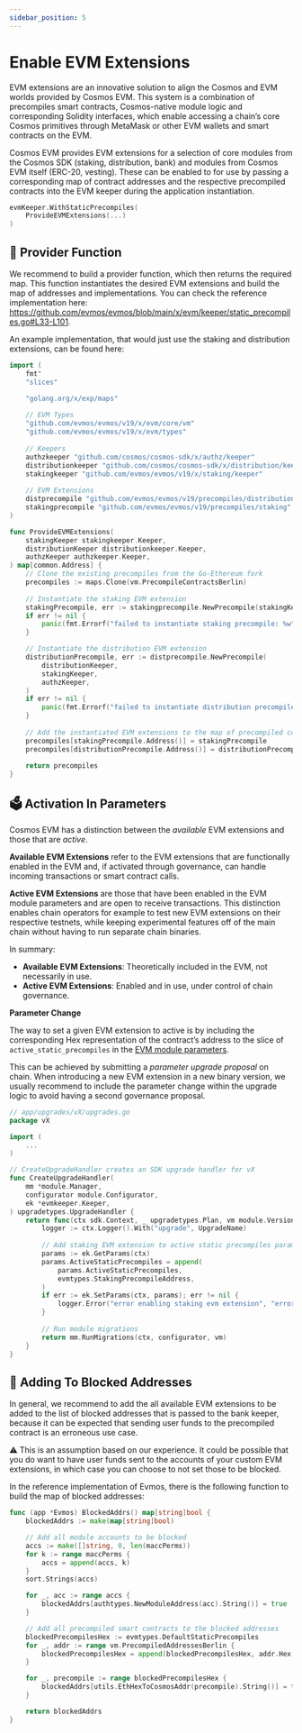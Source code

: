 ```yaml
---
sidebar_position: 5
---
```


# Enable EVM Extensions

EVM extensions are an innovative solution to align the Cosmos and EVM worlds provided by Cosmos EVM. This system is a combination of precompiles smart contracts, Cosmos-native module logic and corresponding Solidity interfaces, which enable accessing a chain’s core Cosmos primitives through MetaMask or other EVM wallets and smart contracts on the EVM.

Cosmos EVM provides EVM extensions for a selection of core modules from the Cosmos SDK (staking, distribution, bank) and modules from Cosmos EVM itself (ERC-20, vesting). These can be enabled to for use by passing a corresponding map of contract addresses and the respective precompiled contracts into the EVM keeper during the application instantiation.

```go
evmKeeper.WithStaticPrecompiles(
	ProvideEVMExtensions(...)
)
```

## 🤝 Provider Function

We recommend to build a provider function, which then returns the required map. This function instantiates the desired EVM extensions and build the map of addresses and implementations. You can check the reference implementation here: https://github.com/evmos/evmos/blob/main/x/evm/keeper/static_precompiles.go#L33-L101.

An example implementation, that would just use the staking and distribution extensions, can be found here:

```go
import (
	fmt"
	"slices"

	"golang.org/x/exp/maps"
	
	// EVM Types
	"github.com/evmos/evmos/v19/x/evm/core/vm"
	"github.com/evmos/evmos/v19/x/evm/types"
	
	// Keepers
	authzkeeper "github.com/cosmos/cosmos-sdk/x/authz/keeper"
	distributionkeeper "github.com/cosmos/cosmos-sdk/x/distribution/keeper"
	stakingkeeper "github.com/evmos/evmos/v19/x/staking/keeper"
	
	// EVM Extensions
	distprecompile "github.com/evmos/evmos/v19/precompiles/distribution"
	stakingprecompile "github.com/evmos/evmos/v19/precompiles/staking"
)

func ProvideEVMExtensions(
	stakingKeeper stakingkeeper.Keeper,
	distributionKeeper distributionkeeper.Keeper,
	authzKeeper authzkeeper.Keeper,
) map[common.Address] {
	// Clone the existing precompiles from the Go-Ethereum fork
	precompiles := maps.Clone(vm.PrecompileContractsBerlin)
	
	// Instantiate the staking EVM extension
	stakingPrecompile, err := stakingprecompile.NewPrecompile(stakingKeeper, authzKeeper)
	if err != nil {
		panic(fmt.Errorf("failed to instantiate staking precompile: %w", err))
	}

	// Instantiate the distribution EVM extension
	distributionPrecompile, err := distprecompile.NewPrecompile(
		distributionKeeper,
		stakingKeeper,
		authzKeeper,
	)
	if err != nil {
		panic(fmt.Errorf("failed to instantiate distribution precompile: %w", err))
	}
	
	// Add the instantiated EVM extensions to the map of precompiled contracts
	precompiles[stakingPrecompile.Address()] = stakingPrecompile
	precompiles[distributionPrecompile.Address()] = distributionPrecompile
	
	return precompiles
}
```

## 🗳️ Activation In Parameters

Cosmos EVM has a distinction between the *available* EVM extensions and those that are *active*. 

**Available EVM Extensions** refer to the EVM extensions that are functionally enabled in the EVM and, if activated through governance, can handle incoming transactions or smart contract calls.

**Active EVM Extensions** are those that have been enabled in the EVM module parameters and are open to receive transactions. This distinction enables chain operators for example to test new EVM extensions on their respective testnets, while keeping experimental features off of the main chain without having to run separate chain binaries.

In summary:

- **Available EVM Extensions**: Theoretically included in the EVM, not necessarily in use.
- **Active EVM Extensions**: Enabled and in use, under control of chain governance.

**Parameter Change**

The way to set a given EVM extension to active is by including the corresponding Hex representation of the contract’s address to the slice of `active_static_precompiles` in the [EVM module parameters](https://github.com/evmos/evmos/blob/v19.0.0/proto/ethermint/evm/v1/evm.proto#L10-L33).

This can be achieved by submitting a *parameter upgrade proposal* on chain. When introducing a new EVM extension in a new binary version, we usually recommend to include the parameter change within the upgrade logic to avoid having a second governance proposal.

```go
// app/upgrades/vX/upgrades.go
package vX

import (
	...
)

// CreateUpgradeHandler creates an SDK upgrade handler for vX
func CreateUpgradeHandler(
	mm *module.Manager,
	configurator module.Configurator,
	ek *evmkeeper.Keeper,
) upgradetypes.UpgradeHandler {
	return func(ctx sdk.Context, _ upgradetypes.Plan, vm module.VersionMap) (module.VersionMap, error) {
		logger := ctx.Logger().With("upgrade", UpgradeName)
		
		// Add staking EVM extension to active static precompiles parameter
		params := ek.GetParams(ctx)
		params.ActiveStaticPrecompiles = append(
			params.ActiveStaticPrecompiles,
			evmtypes.StakingPrecompileAddress,
		)
		if err := ek.SetParams(ctx, params); err != nil {
			logger.Error("error enabling staking evm extension", "error", err)
		}
		
		// Run module migrations
		return mm.RunMigrations(ctx, configurator, vm)
	}
}
```

## 🙅 Adding To Blocked Addresses

In general, we recommend to add the all available EVM extensions to be added to the list of blocked addresses that is passed to the bank keeper, because it can be expected that sending user funds to the precompiled contract is an erroneous use case.

<aside>
⚠️ This is an assumption based on our experience. It could be possible that you do want to have user funds sent to the accounts of your custom EVM extensions, in which case you can choose to not set those to be blocked.

</aside>

In the reference implementation of Evmos, there is the following function to build the map of blocked addresses:

```go
func (app *Evmos) BlockedAddrs() map[string]bool {
	blockedAddrs := make(map[string]bool)

	// Add all module accounts to be blocked
	accs := make([]string, 0, len(maccPerms))
	for k := range maccPerms {
		accs = append(accs, k)
	}
	sort.Strings(accs)

	for _, acc := range accs {
		blockedAddrs[authtypes.NewModuleAddress(acc).String()] = true
	}

	// Add all precompiled smart contracts to the blocked addresses
	blockedPrecompilesHex := evmtypes.DefaultStaticPrecompiles
	for _, addr := range vm.PrecompiledAddressesBerlin {
		blockedPrecompilesHex = append(blockedPrecompilesHex, addr.Hex())
	}

	for _, precompile := range blockedPrecompilesHex {
		blockedAddrs[utils.EthHexToCosmosAddr(precompile).String()] = true
	}

	return blockedAddrs
}
```